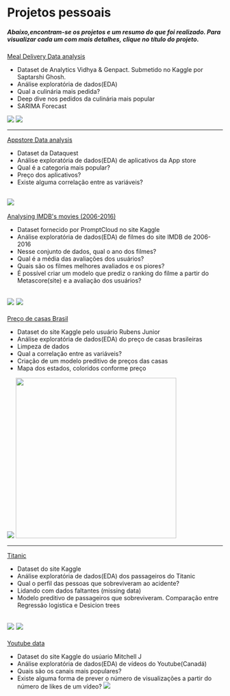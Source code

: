 # Projetos pessoais

##### Abaixo,encontram-se os projetos e um resumo do que foi realizado. Para visualizar cada um com mais detalhes, clique no título do projeto.


[Meal Delivery Data analysis](https://nbviewer.jupyter.org/github/BrunoMO47/Projetos_pessoais/blob/master/Meal_delivery_analysis.ipynb)
* Dataset de Analytics Vidhya & Genpact. Submetido no Kaggle por  Saptarshi Ghosh.
* Análise exploratória de dados(EDA) 
* Qual a culinária mais pedida?
* Deep dive nos pedidos da culinária mais popular
* SARIMA Forecast

![](https://github.com/BrunoMO47/Projetos_pessoais/blob/master/imagens/cuisine.png)
![](https://github.com/BrunoMO47/Projetos_pessoais/blob/master/imagens/forecast_pic.png)

--------------
[Appstore Data analysis](https://nbviewer.jupyter.org/github/BrunoMO47/Projetos_pessoais/blob/master/Appstore%20data%20analysis.ipynb)
* Dataset da Dataquest
* Análise exploratória de dados(EDA) de aplicativos da App store
* Qual é a categoria mais popular?
* Preço dos aplicativos?
* Existe alguma correlação entre as variáveis?


![](https://github.com/BrunoMO47/Projetos_pessoais/blob/master/imagens/app_categorias.png)
--------------
[Analysing IMDB's movies (2006-2016)](https://nbviewer.jupyter.org/github/BrunoMO47/Projetos_pessoais/blob/master/IMDB%20data.ipynb)
* Dataset fornecido por PromptCloud no site Kaggle
* Análise exploratória de dados(EDA) de filmes do site IMDB de 2006-2016
* Nesse conjunto de dados, qual o ano dos filmes?
* Qual é a média das avaliações dos usuários?
* Quais são os filmes melhores avaliados e os piores?
* É possível criar um modelo que prediz o ranking do filme a partir do Metascore(site) e a avaliação dos usuários?

![](https://github.com/BrunoMO47/Projetos_pessoais/blob/master/imagens/imdb%20filmes%20ano.png)
![](https://github.com/BrunoMO47/Projetos_pessoais/blob/master/imagens/imdb%20rating.png)
--------------
[Preço de casas Brasil](https://nbviewer.jupyter.org/github/BrunoMO47/Projetos_pessoais/blob/master/Pre%C3%A7o%20de%20casas%20Brasil.ipynb)
* Dataset do site Kaggle pelo usuário Rubens Junior
* Análise exploratória de dados(EDA) do preço de casas brasileiras
* Limpeza de dados
* Qual a correlação entre as variáveis?
* Criação de um modelo preditivo de preços das casas
* Mapa dos estados, coloridos conforme preço

![](https://github.com/BrunoMO47/Projetos_pessoais/blob/master/imagens/casas%20brasil%20estados%20mapa.png)
<img src="https://github.com/BrunoMO47/Projetos_pessoais/blob/master/imagens/corr%20casas.png" width="375">

--------------
[Titanic](https://nbviewer.jupyter.org/github/BrunoMO47/Projetos_pessoais/blob/master/Titanic.ipynb)
* Dataset do site Kaggle
* Análise exploratória de dados(EDA) dos passageiros do Titanic
* Qual o perfil das pessoas que sobreviveram ao acidente?
* Lidando com dados faltantes (missing data)
* Modelo preditivo de passageiros que sobreviveram. Comparação entre Regressão logistica e Desicion trees

![](https://github.com/BrunoMO47/Projetos_pessoais/blob/master/imagens/titanic%20perfil1.png)
![](https://github.com/BrunoMO47/Projetos_pessoais/blob/master/imagens/titanic%20perfil%202.png)
--------------
[Youtube data](https://nbviewer.jupyter.org/github/BrunoMO47/Projetos_pessoais/blob/master/Youtube%20data.ipynb)
* Dataset do site Kaggle do usúario Mitchell J
* Análise exploratória de dados(EDA) de vídeos do Youtube(Canadá)
* Quais são os canais mais populares?
* Existe alguma forma de prever o número de visualizações a partir do número de likes de um vídeo?
![](https://github.com/BrunoMO47/Projetos_pessoais/blob/master/imagens/youtube%20canais%20pop.png)



